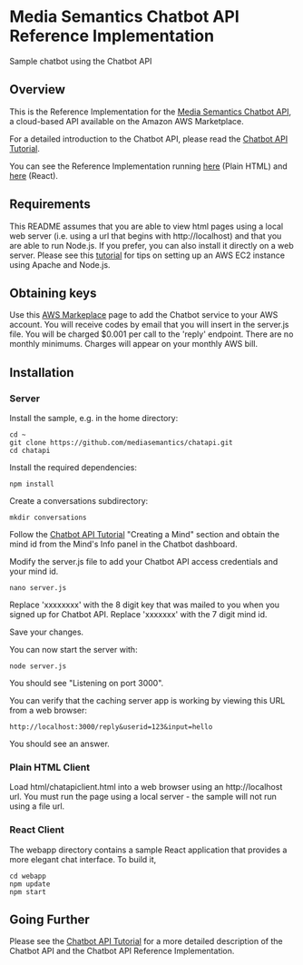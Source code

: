 # Media Semantics Chatbot API Reference Implementation
Sample chatbot using the Chatbot API

## Overview
This is the Reference Implementation for the [Media Semantics Chatbot API](https://aws.amazon.com/marketplace/pp/B088HFTD41), a cloud-based API available on the Amazon AWS Marketplace.

For a detailed introduction to the Chatbot API, please read the [Chatbot API Tutorial](https://www.mediasemantics.com/apitutorial4.html). 

You can see the Reference Implementation running [here](https://mediasemantics.com/chatapiclient.html) (Plain HTML) and [here](https://mediasemantics.com/webapp/index.html) (React).

## Requirements
This README assumes that you are able to view html pages using a local web server (i.e. using a url that begins with http://localhost) and that you are able to run Node.js. If you prefer, you can also install it directly on a web server. Please see this [tutorial](https://www.mediasemantics.com/apitutorial2.html) for tips on setting up an AWS EC2 instance using Apache and Node.js.

## Obtaining keys
Use this [AWS Markeplace](https://aws.amazon.com/marketplace/pp/B088HFTD41) page to add the Chatbot service to your AWS account. You will receive codes by email that you will insert in the server.js file. You will be charged $0.001 per call to the 'reply' endpoint. There are no monthly minimums. Charges will appear on your monthly AWS bill.

## Installation

### Server
Install the sample, e.g. in the home directory:
```
cd ~  
git clone https://github.com/mediasemantics/chatapi.git  
cd chatapi
```

Install the required dependencies:
```
npm install
```

Create a conversations subdirectory:
```
mkdir conversations
```

Follow the [Chatbot API Tutorial](https://www.mediasemantics.com/apitutorial4.html) "Creating a Mind" section and obtain the mind id from the Mind's Info panel in the Chatbot dashboard.

Modify the server.js file to add your Chatbot API access credentials and your mind id.
```
nano server.js
```
Replace 'xxxxxxxx' with the 8 digit key that was mailed to you when you signed up for Chatbot API.
Replace 'xxxxxxx' with the 7 digit mind id.

Save your changes.

You can now start the server with:
```
node server.js
```
You should see "Listening on port 3000".

You can verify that the caching server app is working by viewing this URL from a web browser:
```
http://localhost:3000/reply&userid=123&input=hello
```
You should see an answer.

### Plain HTML Client

Load html/chatapiclient.html into a web browser using an http://localhost url. You must run the page using a local server - the sample will not run using a file url.

### React Client

The webapp directory contains a sample React application that provides a more elegant chat interface. To build it,
```
cd webapp
npm update
npm start
```

## Going Further

Please see the [Chatbot API Tutorial](https://www.mediasemantics.com/apitutorial4.html) for a more detailed description of the Chatbot API and the Chatbot API Reference Implementation.





